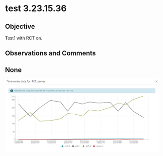 # test 3.23.15.36
## Objective

Test1 with RCT on.

## Observations and Comments
## None

![RCT plot](2023-03-23-21-22-12.png)